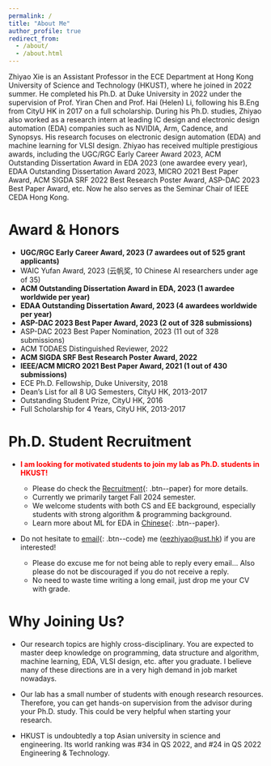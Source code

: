 ```yaml
---
permalink: /
title: "About Me"
author_profile: true
redirect_from: 
  - /about/
  - /about.html
---
```


Zhiyao Xie is an Assistant Professor in the ECE Department at Hong Kong University of Science and Technology (HKUST), where he joined in 2022 summer. He completed his Ph.D. at Duke University in 2022 under the supervision of Prof. Yiran Chen and Prof. Hai (Helen) Li, following his B.Eng from CityU HK in 2017 on a full scholarship. During his Ph.D. studies, Zhiyao also worked as a research intern at leading IC design and electronic design automation (EDA) companies such as NVIDIA, Arm, Cadence, and Synopsys. His research focuses on electronic design automation (EDA) and machine learning for VLSI design. Zhiyao has received multiple prestigious awards, including the UGC/RGC Early Career Award 2023, ACM Outstanding Dissertation Award in EDA 2023 (one awardee every year), EDAA Outstanding Dissertation Award 2023, MICRO 2021 Best Paper Award, ACM SIGDA SRF 2022 Best Research Poster Award, ASP-DAC 2023 Best Paper Award, etc. Now he also serves as the Seminar Chair of IEEE CEDA Hong Kong.

Award & Honors
======
* **UGC/RGC Early Career Award, 2023 (7 awardees out of 525 grant applicants)**
* WAIC Yufan Award, 2023 (云帆奖, 10 Chinese AI researchers under age of 35)
* **ACM Outstanding Dissertation Award in EDA, 2023 (1 awardee worldwide per year)**
* **EDAA Outstanding Dissertation Award, 2023 (4 awardees worldwide per year)**
* **ASP-DAC 2023 Best Paper Award, 2023 (2 out of 328 submissions)**   
* ASP-DAC 2023 Best Paper Nomination, 2023 (11 out of 328 submissions)  
* ACM TODAES Distinguished Reviewer, 2022   
* **ACM SIGDA SRF Best Research Poster Award, 2022**   
* **IEEE/ACM MICRO 2021 Best Paper Award, 2021 (1 out of 430 submissions)**
* ECE Ph.D. Fellowship, Duke University, 2018   
* Dean’s List for all 8 UG Semesters, CityU HK, 2013-2017  
* Outstanding Student Prize, CityU HK, 2016  
* Full Scholarship for 4 Years, CityU HK, 2013-2017   

Ph.D. Student Recruitment
======
* <span style="color:red">**I am looking for motivated students to join my lab as Ph.D. students in HKUST!**</span> 
    * Please do check the [Recruitment](https://zhiyaoxie.github.io/recruitment/){: .btn--paper} for more details. 
    * Currently we primarily target Fall 2024 semester. 
    * We welcome students with both CS and EE background, especially students with strong algorithm & programming background. 
    * Learn more about ML for EDA in [Chinese](https://zhiyaoxie.github.io/files/ml4eda.pdf){: .btn--paper}.

* Do not hesitate to [email](mailto:eezhiyao@ust.hk){: .btn--code} me (eezhiyao@ust.hk) if you are interested!  
    * Please do excuse me for not being able to reply every email... Also please do not be discouraged if you do not receive a reply. 
    * No need to waste time writing a long email, just drop me your CV with grade.

Why Joining Us?
======

* Our research topics are highly cross-disciplinary. You are expected to master deep knowledge on programming, data structure and algorithm, machine learning, EDA, VLSI design, etc. after you graduate. I believe many of these directions are in a very high demand in job market nowadays.  

* Our lab has a small number of students with enough research resources. Therefore, you can get hands-on supervision from the advisor during your Ph.D. study. This could be very helpful when starting your research.  

* HKUST is undoubtedly a top Asian university in science and engineering. Its world ranking was #34 in QS 2022, and #24 in QS 2022 Engineering & Technology. 

